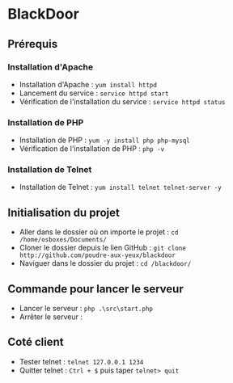 # BlackDoor

## Prérequis

### Installation d'Apache

- Installation d'Apache : `yum install httpd`
- Lancement du service : `service httpd start`
- Vérification de l'installation du service : `service httpd status`

### Installation de PHP

- Installation de PHP : `yum -y install php php-mysql`
- Vérification de l'installation de PHP : `php -v`

### Installation de Telnet

- Installation de Telnet : `yum install telnet telnet-server -y`

## Initialisation du projet

- Aller dans le dossier où on importe le projet : `cd /home/osboxes/Documents/`
- Cloner le dossier depuis le lien GitHub : `git clone http://github.com/poudre-aux-yeux/blackdoor`
- Naviguer dans le dossier du projet : `cd /blackdoor/`

## Commande pour lancer le serveur

- Lancer le serveur : `php .\src\start.php`
- Arrêter le serveur : 

## Coté client

- Tester telnet : `telnet 127.0.0.1 1234`
- Quitter telnet : `Ctrl + $` puis taper `telnet> quit`
